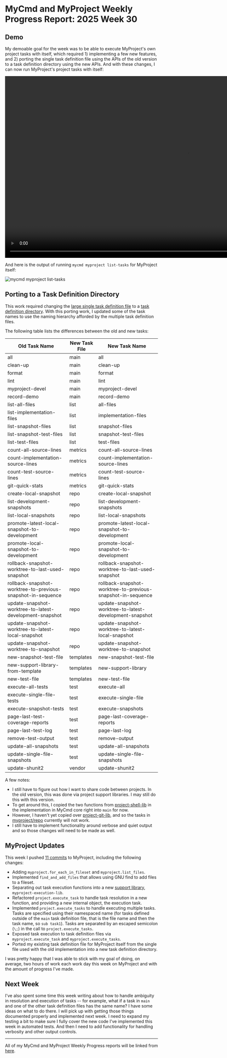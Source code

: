 # MyCmd and MyProject Weekly Progress Report: 2025 Week 30

## Demo

My demoable goal for the week was to be able to execute MyProject's own project tasks with itself, which required 1) implementing a few new features, and 2) porting the single task definition file using the APIs of the old version to a task definition directory using the new APIs. And with these changes, I can now run MyProject's project tasks with itself:

<video controls="controls" width="1200">
    <source src="../../images/myproject-devel-run-all-week30.mp4">
</video>

And here is the output of running `mycmd myproject list-tasks` for MyProject itself:

![mycmd myproject list-tasks](../../images/myproject-devel-list-tasks-week30.png)

## Porting to a Task Definition Directory

This work required changing the [large single task definition file](https://github.com/travisbhartwell/myproject/blob/87c89980e242e31e8b140e23f474bc1cdee7a775/myproject-tasks) to a [task definition directory](https://github.com/travisbhartwell/myproject/tree/87c89980e242e31e8b140e23f474bc1cdee7a775/myproject). With this porting work, I updated some of the task names to use the naming hierarchy afforded by the multiple task definition files.

The following table lists the differences between the old and new tasks:

| Old Task Name                                               | New Task File | New Task Name                                               |
|-------------------------------------------------------------|---------------|-------------------------------------------------------------|
| all                                                         | main          | all                                                         |
| clean-up                                                    | main          | clean-up                                                    |
| format                                                      | main          | format                                                      |
| lint                                                        | main          | lint                                                        |
| myproject-devel                                             | main          | myproject-devel                                             |
| record-demo                                                 | main          | record-demo                                                 |
| list-all-files                                              | list          | all-files                                                   |
| list-implementation-files                                   | list          | implementation-files                                        |
| list-snapshot-files                                         | list          | snapshot-files                                              |
| list-snapshot-test-files                                    | list          | snapshot-test-files                                         |
| list-test-files                                             | list          | test-files                                                  |
| count-all-source-lines                                      | metrics       | count-all-source-lines                                      |
| count-implementation-source-lines                           | metrics       | count-implementation-source-lines                           |
| count-test-source-lines                                     | metrics       | count-test-source-lines                                     |
| git-quick-stats                                             | metrics       | git-quick-stats                                             |
| create-local-snapshot                                       | repo          | create-local-snapshot                                       |
| list-development-snapshots                                  | repo          | list-development-snapshots                                  |
| list-local-snapshots                                        | repo          | list-local-snapshots                                        |
| promote-latest-local-snapshot-to-development                | repo          | promote-latest-local-snapshot-to-development                |
| promote-local-snapshot-to-development                       | repo          | promote-local-snapshot-to-development                       |
| rollback-snapshot-worktree-to-last-used-snapshot            | repo          | rollback-snapshot-worktree-to-last-used-snapshot            |
| rollback-snapshot-worktree-to-previous-snapshot-in-sequence | repo          | rollback-snapshot-worktree-to-previous-snapshot-in-sequence |
| update-snapshot-worktree-to-latest-development-snapshot     | repo          | update-snapshot-worktree-to-latest-development-snapshot     |
| update-snapshot-worktree-to-latest-local-snapshot           | repo          | update-snapshot-worktree-to-latest-local-snapshot           |
| update-snapshot-worktree-to-snapshot                        | repo          | update-snapshot-worktree-to-snapshot                        |
| new-snapshot-test-file                                      | templates     | new-snapshot-test-file                                      |
| new-support-library-from-template                           | templates     | new-support-library                                         |
| new-test-file                                               | templates     | new-test-file                                               |
| execute-all-tests                                           | test          | execute-all                                                 |
| execute-single-file-tests                                   | test          | execute-single-file                                         |
| execute-snapshot-tests                                      | test          | execute-snapshots                                           |
| page-last-test-coverage-reports                             | test          | page-last-coverage-reports                                  |
| page-last-test-log                                          | test          | page-last-log                                               |
| remove-test-output                                          | test          | remove-output                                               |
| update-all-snapshots                                        | test          | update-all-snapshots                                        |
| update-single-file-snapshots                                | test          | update-single-file-snapshots                                |
| update-shunit2                                              | vendor        | update-shunit2                                              |

A few notes:

- I still have to figure out how I want to share code between projects. In the old version, this was done via project support libraries. I may still do this with this version.
- To get around this, I copied the two functions from [project-shell-lib](https://github.com/travisbhartwell/mycmd/blob/63fb7ff89245779eb9d6e4f318ea8123f344f6dd/mycmd/project/project-shell-lib) in the implementation in MyCmd core right into `main` for now.
- However, I haven't yet copied over [project-git-lib](https://github.com/travisbhartwell/mycmd/blob/63fb7ff89245779eb9d6e4f318ea8123f344f6dd/mycmd/project/project-git-lib), and so the tasks in [myproject/repo](https://github.com/travisbhartwell/myproject/blob/87c89980e242e31e8b140e23f474bc1cdee7a775/myproject/repo) currently will not work.
- I still have to implement functionality around verbose and quiet output and so those changes will need to be made as well.

## MyProject Updates

This week I pushed [11 commits](https://github.com/travisbhartwell/myproject/commits/main/?since=2025-07-20&until=2025-07-24) to MyProject, including the following changes:

- Adding `myproject.for_each_in_fileset` and `myproject.list_files`.
- Implemented `find_and_add_files` that allows using GNU find to add files to a fileset.
- Separating out task execution functions into a new [support library](https://github.com/travisbhartwell/myproject/blob/87c89980e242e31e8b140e23f474bc1cdee7a775/mycmd/myproject/myproject-execution-lib), `myproject-execution-lib`.
- Refactored `project.execute_task` to handle task resolution in a new function, and providing a new internal object, the execution task.
- Implemented `project.execute_tasks` to handle executing multiple tasks. Tasks are specified using their namespaced name (for tasks defined outside of the `main` task definition file, that is the file name and then the task name, so `sub task1`). Tasks are separated by an escaped semicolon (`\;`) in the call to `project.execute_tasks`.
- Exposed task execution to task definition files via `myproject.execute_task` and `myproject.execute_tasks`.
- Ported my existing task definition file for MyProject itself from the single file used with the old implementation into a new task definition directory.

I was pretty happy that I was able to stick with my goal of doing, on average, two hours of work each work day this week on MyProject and with the amount of progress I've made.

## Next Week

I've also spent some time this week writing about how to handle ambiguity in resolution and execution of tasks -- for example, what if a task in `main` and one of the other task definition files has the same name? I have some ideas on what to do there. I will pick up with getting those things documented properly and implemented next week. I need to expand my testing a bit to make sure I fully cover the new code I've implemented this week in automated tests. And then I need to add functionality for handling verbosity and other output controls.

---

All of my MyCmd and MyProject Weekly Progress reports will be linked from [here](../../weekly-progress-reports).

